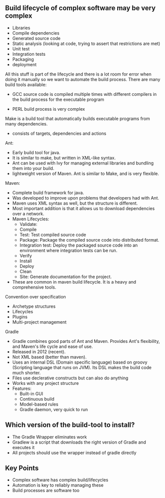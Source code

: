 ## Build lifecycle of complex software may be very complex

- Libraries
- Compile dependencies
- Generated source code
- Static analysis (looking at code, trying to assert that restrictions are met)
- Unit test
- Integration tests
- Packaging
- deployment

All this stuff is part of the lifecycle and there is a lot room for error when doing it manually so we want to automate the build process. There are many build tools available:

- GCC source code is compiled multiple times with different compilers in the build process for the executable program

- PERL build process is very complex

Make is a build tool that automatically builds executable programs from many dependencies.

  - consists of targets, dependencies and actions

Ant:
  - Early build tool for java.
  - It is similar to make, but written in XML-like syntax.
  - Ant can be used with Ivy for managing external libraries and bundling them into your build.
  - lightweight version of Maven. Ant is similar to Make, and is very flexible.

Maven:

  - Complete build framework for java.
  - Was developed to improve upon problems that developers had with Ant.
  - Maven uses XML syntax as well, but the structure is different.
  - Most important addition is that it allows us to download dependencies over a network.
  - Maven Lifecycles:
    - Validate:
    - Compile
    - Test: Test compiled source code
    - Package: Package the compiled source code into distributed format.
    - Integration test: Deploy the packaged source code into an environment where integration tests can be run.
    - Verify
    - Install
    - Deploy
    - Clean
    - Site: Generate documentation for the project.
  - These are common in maven build lifecycle. It is a heavy and comprehensive tools.

Convention over specification

  - Archetype structures
  - Lifecycles
  - Plugins
  - Multi-project management

Gradle

  - Gradle combines good parts of Ant and Maven. Provides Ant's flexibility, and Maven's life cycle and ease of use.
  - Released in 2012 (recent).
  - Not XML based (better than maven).
  - Uses an internal DSL (Domain specific language) based on groovy (Scripting language that runs on JVM). Its DSL makes the build code much shorter.
  - Files use declerative constructs but can also do anything
  - Works with any project structure
  - Features:
    - Built-in GUI
    - Continuous build
    - Model-based rules
    - Gradle daemon, very quick to run

## Which version of the build-tool to install?

- The Gradle Wrapper eliminates work
- Gradlew is a script that downloads the right version of Gradle and executes it
- All projects should use the wrapper instead of gradle directly

## Key Points
- Complex software has complex build/lifecycles
- Automation is key to reliably managing these
- Build processes are software too

